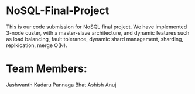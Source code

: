 # NoSQL-Final-Project
This is our code submission for NoSQL final project. We have implemented 3-node custer, with a master-slave architecture, and dynamic features such as load balancing, fault tolerance, dynamic shard management, sharding, replkication, merge O(N). 

# Team Members:
Jashwanth Kadaru
Pannaga Bhat
Ashish
Anuj
  
